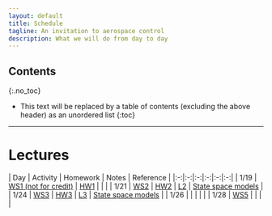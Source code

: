 ```yaml
---
layout: default
title: Schedule
tagline: An invitation to aerospace control
description: What we will do from day to day
---
```


## Contents
{:.no_toc}

* This text will be replaced by a table of contents (excluding the above header) as an unordered list
{:toc}

---

# Lectures

| Day | Activity | Homework | Notes | Reference |
|:-:|:-:|:-:|:-:|:-:|:-:|
| 1/19 | [WS1 (not for credit)](https://www.prairielearn.org/pl/course_instance/129078/assessment/2316729) | [HW1](https://www.prairielearn.org/pl/course_instance/129078/assessment/2316731) | | |
| 1/21 | [WS2](https://www.prairielearn.org/pl/course_instance/129078/assessment/2316748) | [HW2](https://www.prairielearn.org/pl/course_instance/129078/assessment/2316751) | [L2](notes/Day02-StateSpace.pdf) | [State space models](reference#state-space-models) |
| 1/24 | [WS3](https://www.prairielearn.org/pl/course_instance/129078/assessment/2316828) | [HW3](https://www.prairielearn.org/pl/course_instance/129078/assessment/2316827) | [L3](notes/Day03-Linearization.pdf) | [State space models](reference#state-space-models) |
| 1/26 |  |  |  |  |
| 1/28 | [WS5](https://www.prairielearn.org/pl/course_instance/129078/assessment/2316967) |  |  |  |